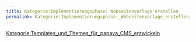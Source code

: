 ```yaml
---
title: Kategorie:Implementierungsphase: Webseitenvorlage erstellen
permalink: Kategorie:Implementierungsphase:_Webseitenvorlage_erstellen/
---
```


[Kategorie:Templates_und_Themes_für_papaya_CMS_entwickeln](Kategorie:Templates_und_Themes_für_papaya_CMS_entwickeln )